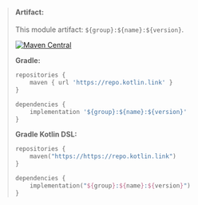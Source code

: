 > #### Artifact:
>
> This module artifact: `${group}:${name}:${version}`.
>
>
> [![Maven Central](https://img.shields.io/maven-central/v/space.kscience/${name}.svg?label=Maven%20Central)](https://search.maven.org/search?q=g:%22space.kscience%22%20AND%20a:%22${name}%22)
>
> **Gradle:**
>
> ```gradle
> repositories {
>     maven { url 'https://repo.kotlin.link' }
> }
> 
> dependencies {
>     implementation '${group}:${name}:${version}'
> }
> ```
> **Gradle Kotlin DSL:**
>
> ```kotlin
> repositories {
>     maven("https://https://repo.kotlin.link")
> }
> 
> dependencies {
>     implementation("${group}:${name}:${version}")
> }
> ```